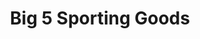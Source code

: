 ---
title: "Big 5 Sporting Goods"
url: /phoenix/big-5-sporting-goods-north-north-valley-parkway/
shop: Sport
---